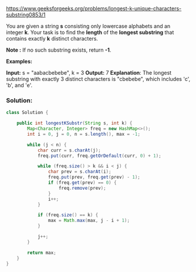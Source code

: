 https://www.geeksforgeeks.org/problems/longest-k-unique-characters-substring0853/1

You are given a string **s** consisting only lowercase alphabets and an integer **k**. Your task is to find the **length** of the **longest substring** that contains exactly **k** distinct characters.

**Note :** If no such substring exists, return **-1**. 

**Examples:**

**Input:** s = "aabacbebebe", k = 3
**Output:** 7
**Explanation**: The longest substring with exactly 3 distinct characters is "cbebebe", which includes 'c', 'b', and 'e'.

### Solution:

```java
class Solution {

    public int longestKSubstr(String s, int k) {
        Map<Character, Integer> freq = new HashMap<>();
        int i = 0, j = 0, n = s.length(), max = -1;

        while (j < n) {
            char curr = s.charAt(j);
            freq.put(curr, freq.getOrDefault(curr, 0) + 1);

            while (freq.size() > k && i < j) {
                char prev = s.charAt(i);
                freq.put(prev, freq.get(prev) - 1);
                if (freq.get(prev) == 0) {
                    freq.remove(prev);
                }
                i++;
            }

            if (freq.size() == k) {
                max = Math.max(max, j - i + 1);
            }

            j++;
        }

        return max;
    }
}

```